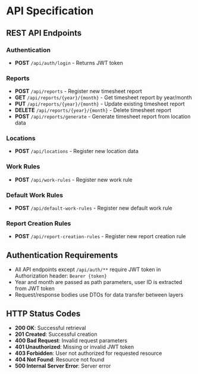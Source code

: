 # API Specification

## REST API Endpoints

### Authentication
- **POST** `/api/auth/login` - Returns JWT token

### Reports
- **POST** `/api/reports` - Register new timesheet report
- **GET** `/api/reports/{year}/{month}` - Get timesheet report by year/month
- **PUT** `/api/reports/{year}/{month}` - Update existing timesheet report
- **DELETE** `/api/reports/{year}/{month}` - Delete timesheet report
- **POST** `/api/reports/generate` - Generate timesheet report from location data

### Locations
- **POST** `/api/locations` - Register new location data

### Work Rules
- **POST** `/api/work-rules` - Register new work rule

### Default Work Rules
- **POST** `/api/default-work-rules` - Register new default work rule

### Report Creation Rules
- **POST** `/api/report-creation-rules` - Register new report creation rule

## Authentication Requirements
- All API endpoints except `/api/auth/**` require JWT token in Authorization header: `Bearer {token}`
- Year and month are passed as path parameters, user ID is extracted from JWT token
- Request/response bodies use DTOs for data transfer between layers

## HTTP Status Codes
- **200 OK**: Successful retrieval
- **201 Created**: Successful creation
- **400 Bad Request**: Invalid request parameters
- **401 Unauthorized**: Missing or invalid JWT token
- **403 Forbidden**: User not authorized for requested resource
- **404 Not Found**: Resource not found
- **500 Internal Server Error**: Server error